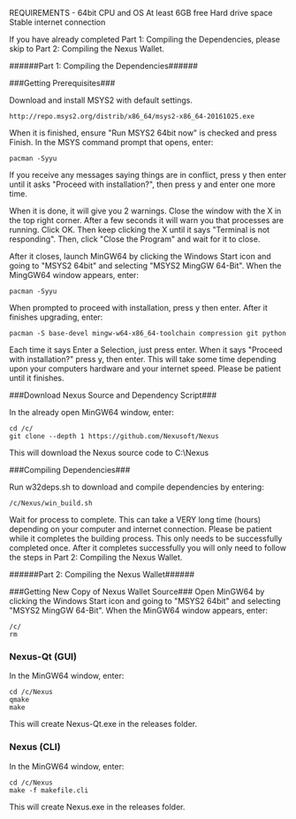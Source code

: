 REQUIREMENTS - 	64bit CPU and OS
				At least 6GB free Hard drive space
				Stable internet connection

If you have already completed Part 1: Compiling the Dependencies, please skip to Part 2: Compiling the Nexus Wallet.

######Part 1: Compiling the Dependencies######

###Getting Prerequisites###

Download and install MSYS2 with default settings.

	http://repo.msys2.org/distrib/x86_64/msys2-x86_64-20161025.exe
	
When it is finished, ensure "Run MSYS2 64bit now" is checked and press Finish.
In the MSYS command prompt that opens, enter:
	
	pacman -Syyu
	
If you receive any messages saying things are in conflict, press y then enter until it asks "Proceed with installation?", then press y and enter one more time.

When it is done, it will give you 2 warnings. Close the window with the X in the top right corner. After a few seconds it will warn you that processes are running. Click OK. Then keep clicking the X until it says "Terminal is not responding". Then, click "Close the Program" and wait for it to close.

After it closes, launch MinGW64 by clicking the Windows Start icon and going to "MSYS2 64bit" and selecting "MSYS2 MingGW 64-Bit". When the MingGW64 window appears, enter:

	pacman -Syyu
	
When prompted to proceed with installation, press y then enter. After it finishes upgrading, enter:

	pacman -S base-devel mingw-w64-x86_64-toolchain compression git python
	
Each time it says Enter a Selection, just press enter. When it says "Proceed with installation?" press y, then enter.
This will take some time depending upon your computers hardware and your internet speed. Please be patient until it finishes.

###Download Nexus Source and Dependency Script###

In the already open MinGW64 window, enter:

	cd /c/
	git clone --depth 1 https://github.com/Nexusoft/Nexus
	
This will download the Nexus source code to C:\Nexus

###Compiling Dependencies###

Run w32deps.sh to download and compile dependencies by entering:

	/c/Nexus/win_build.sh
	
Wait for process to complete. This can take a VERY long time (hours) depending on your computer and internet connection.
Please be patient while it completes the building process. This only needs to be successfully completed once.
After it completes successfully you will only need to follow the steps in Part 2: Compiling the Nexus Wallet.

######Part 2: Compiling the Nexus Wallet######

###Getting New Copy of Nexus Wallet Source###
Open MinGW64 by clicking the Windows Start icon and going to "MSYS2 64bit" and selecting "MSYS2 MingGW 64-Bit". When the MinGW64 window appears, enter:

	/c/
	rm

### Nexus-Qt (GUI) ###
In the MinGW64 window, enter:

	cd /c/Nexus
	qmake
	make
	
This will create Nexus-Qt.exe in the releases folder.

### Nexus (CLI) ###
In the MinGW64 window, enter:

	cd /c/Nexus
	make -f makefile.cli
	
This will create Nexus.exe in the releases folder.
	
